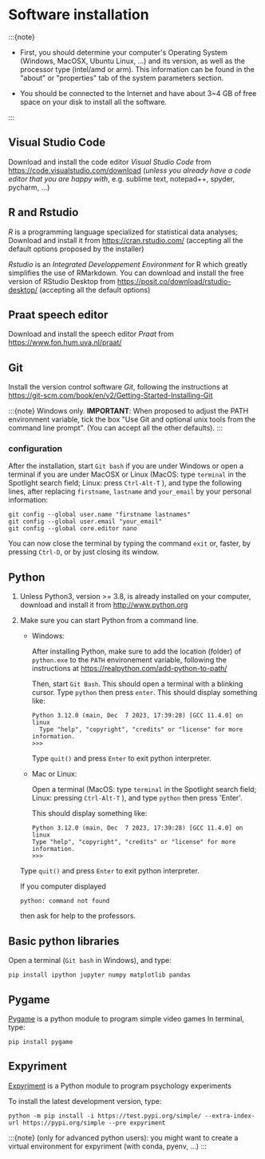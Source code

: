 # Software installation

:::{note}
* First, you should determine your computer's Operating System (Windows, MacOSX, Ubuntu Linux, ...) and its version, as well as the processor type (intel/amd or arm). This information can be found in the "about" or "properties" tab of the system parameters section. 

* You should be connected to the Internet and have about 3~4 GB of free space on your disk to install all the software.

:::


## Visual Studio Code

Download and install the code editor *Visual Studio Code* from <https://code.visualstudio.com/download> (*unless you already have a code editor that you are happy with*, e.g. sublime text, notepad++, spyder, pycharm, ...)



## R and Rstudio


*R* is a programming language specialized for statistical data analyses; Download and install it from <https://cran.rstudio.com/> (accepting all the default options proposed by the installer)

*Rstudio* is an *Integrated Developpement Environment* for R which greatly
simplifies the use of RMarkdown. You can download and install the
free version of RStudio Desktop from <https://posit.co/download/rstudio-desktop/>  (accepting all the default options)


## Praat speech editor

Download and install the speech editor *Praat* from <https://www.fon.hum.uva.nl/praat/>


## Git

Install the version control software *Git*, following the instructions at 
<https://git-scm.com/book/en/v2/Getting-Started-Installing-Git>


:::{note} Windows only.
   **IMPORTANT**: When proposed to adjust the PATH environment variable,  tick the box "Use Git and optional unix tools from the command line prompt". (You can accept all the other defaults).
:::

### configuration

After the installation, start `Git bash` if you are under Windows or open a terminal if you are under MacOSX or Linux (MacOS: type `terminal` in the Spotlight search field; Linux: press `Ctrl-Alt-T` ), and type the following lines, after replacing `firstname`, `lastname` and `your_email` by your personal information:



    git config --global user.name "firstname lastnames" 
    git config --global user.email "your_email" 
    git config --global core.editor nano


You can now close the terminal by typing the command `exit` or, faster, by pressing `Ctrl-D`, or by just closing its window.


## Python

1. Unless Python3, version >= 3.8, is already installed on your computer, download and install it from <http://www.python.org>

2. Make sure you can start Python from a command line.

    * Windows:

       After installing Python, make sure to add the location (folder) of `python.exe` to the `PATH` environement variable, following the instructions at <https://realpython.com/add-python-to-path/>
  
       Then, start `Git Bash`. This should open a terminal with a blinking cursor. Type `python` then press `enter`. This should display something like:

      ```
      Python 3.12.0 (main, Dec  7 2023, 17:39:28) [GCC 11.4.0] on linux
        Type "help", "copyright", "credits" or "license" for more information.
      >>> 
      ```

      Type `quit()` and press `Enter` to exit python interpreter.



   * Mac or Linux:

      Open a terminal (MacOS: type `terminal` in the Spotlight search field; Linux: pressing `Ctrl-Alt-T` ), and type `python` then press 'Enter'.

      This should display something like:

      ```
      Python 3.12.0 (main, Dec  7 2023, 17:39:28) [GCC 11.4.0] on linux
      Type "help", "copyright", "credits" or "license" for more information.
      >>> 
      ```

    Type `quit()` and press `Enter` to exit python interpreter.

    If you computer displayed
      ```
      python: command not found
	  ```
    then ask for help to the professors.


## Basic python libraries


Open a terminal (`Git bash` in Windows), and type:

```
pip install ipython jupyter numpy matplotlib pandas 
```

## Pygame

[Pygame](http://www.pygame.org) is a python module to program simple video games 
In terminal, type:
```
pip install pygame
```


## Expyriment

[Expyriment](http://www.experiment.org) is a Python module to program psychology experiments


To install the latest development version, type:

```
python -m pip install -i https://test.pypi.org/simple/ --extra-index-url https://pypi.org/simple --pre expyriment
```


:::{note} (only for advanced python users): you might want to create a virtual environment for expyriment (with conda, pyenv, ...)
:::
